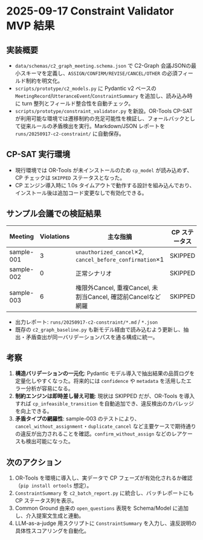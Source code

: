 # 2025-09-17 Constraint Validator MVP 結果

## 実装概要
- `data/schemas/c2_graph_meeting.schema.json` で C2-Graph 会議JSONの最小スキーマを定義し、`ASSIGN/CONFIRM/REVISE/CANCEL/OTHER` の必須フィールド制約を明文化。
- `scripts/prototype/c2_models.py` に Pydantic v2 ベースの `MeetingRecord`/`UtteranceEvent`/`ConstraintSummary` を追加し、読み込み時に turn 整列とフィールド整合性を自動チェック。
- `scripts/prototype/constraint_validator.py` を新設。OR-Tools CP-SAT が利用可能な環境では遷移制約の充足可能性を検証し、フォールバックとして従来ルールの矛盾検出を実行。Markdown/JSON レポートを `runs/20250917-c2-constraint/` に自動保存。

## CP-SAT 実行環境
- 現行環境では OR-Tools が未インストールのため `cp_model` が読み込めず、CP チェックは `SKIPPED` ステータスとなった。
- CP エンジン導入時に 1.0s タイムアウトで動作する設計を組み込んでおり、インストール後は追加コード変更なしで有効化できる。

## サンプル会議での検証結果
| Meeting | Violations | 主な指摘 | CP ステータス |
| --- | --- | --- | --- |
| sample-001 | 3 | `unauthorized_cancel`×2, `cancel_before_confirmation`×1 | SKIPPED |
| sample-002 | 0 | 正常シナリオ | SKIPPED |
| sample-003 | 6 | 権限外Cancel, 重複Cancel, 未割当Cancel, 確認前Cancelなど網羅 | SKIPPED |

- 出力レポート: `runs/20250917-c2-constraint/*.md` / `*.json`
- 既存の `c2_graph_baseline.py` も新モデル経由で読み込むよう更新し、抽出・矛盾查出が同一バリデーションパスを通る構成に統一。

## 考察
1. **構造バリデーションの一元化**: Pydantic モデル導入で抽出結果の品質ログを定量化しやすくなった。将来的には `confidence` や `metadata` を活用したエラー分析が容易になる。
2. **制約エンジンは即時差し替え可能**: 現状は SKIPPED だが、OR-Tools を導入すれば `cp_infeasible_transition` を自動追加でき、違反検出のカバレッジを向上できる。
3. **矛盾タイプの網羅性**: sample-003 のテストにより、`cancel_without_assignment`・`duplicate_cancel` など主要ケースで期待通りの違反が出力されることを確認。`confirm_without_assign` などのレアケースも検出可能になった。

## 次のアクション
1. OR-Tools を環境に導入し、実データで CP フェーズが有効化されるか確認（`pip install ortools` 想定）。
2. `ConstraintSummary` を `c2_batch_report.py` に統合し、バッチレポートにも CP ステータス列を表示。
3. Common Ground 由来の `open_questions` 表現を Schema/Model に追加し、介入提案文生成と連動。
4. LLM-as-a-judge 用スクリプトに `ConstraintSummary` を入力し、違反説明の具体性スコアリングを自動化。
